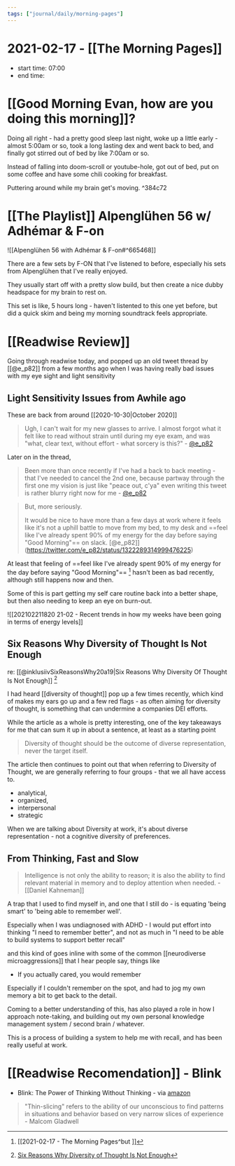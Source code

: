 ```yaml
---
tags: ["journal/daily/morning-pages"]
---
```


# 2021-02-17 - [[The Morning Pages]]

- start time: 07:00
- end time:

# [[Good Morning Evan, how are you doing this morning]]?

Doing all right - had a pretty good sleep last night, woke up a little early - almost 5:00am or so, took a long lasting dex and went back to bed, and finally got stirred out of bed by like 7:00am or so.

Instead of falling into doom-scroll or youtube-hole, got out of bed, put on some coffee and have some chili cooking for breakfast.

Puttering around while my brain get's moving. ^384c72

# [[The Playlist]] Alpenglühen 56 w/ Adhémar & F-on

![[Alpenglühen 56 with Adhémar & F-on#^665468]]

There are a few sets by F-ON that I've listened to before, especially his sets from Alpenglühen that I've really enjoyed.

They usually start off with a pretty slow build, but then create a nice dubby headspace for my brain to rest on.

This set is like, 5 hours long - haven't listented to this one yet before, but did a quick skim and being my morning soundtrack feels appropriate.

# [[Readwise Review]]

Going through readwise today, and popped up an old tweet thread by [[@e_p82]] from a few months ago when I was having really bad issues with my eye sight and light sensitivity 

## Light Sensitivity Issues from Awhile ago

These are back from around  [[2020-10-30|October 2020]]

> Ugh, I can't wait for my new glasses to arrive. I almost forgot what it felt like to read without strain until during my eye exam, and was "what, clear text, without effort - what sorcery is this?" - [@e_p82](https://twitter.com/e_p82/status/1322289302169149441)

Later on in the thread,

> Been more than once recently if I've had a back to back meeting - that I've needed to cancel the 2nd one, because partway through the first one my vision is just like "peace out, c'ya" even writing this tweet is rather blurry right now for me - [@e_p82](https://twitter.com/e_p82/status/1322289304585031680)

> But, more seriously.  
>   
> It would be nice to have more than a few days at work where it feels like it's not a uphill battle to move from my bed, to my desk and ==feel like I've already spent 90% of my energy for the day before saying "Good Morning"== on slack. [@e_p82]](https://twitter.com/e_p82/status/1322289314999476225)

At least that feeling of ==feel like I've already spent 90% of my energy for the day before saying "Good Morning"== [^ep1] hasn't been as bad recently, although still happens now and then.

Some of this is part getting my self care routine back into a better shape, but then also needing to keep an eye on burn-out.

![[202102211820 21-02 - Recent trends in how my weeks have been going in terms of energy levels]]

[^ep1]: [[2021-02-17 - The Morning Pages^but ]]

##  Six Reasons Why Diversity of Thought Is Not Enough

re: [[@inklusiivSixReasonsWhy20a19|Six Reasons Why Diversity Of Thought Is Not Enough]] [^6why]

I had heard [[diversity of thought]] pop up a few times recently, which kind of makes my ears go up and a few red flags - as often aiming for diversity of thought, is something that can undermine a companies DEI efforts.

While the article as a whole is pretty interesting, one of the key takeaways for me that can sum it up in about a sentence, at least as a starting point

> Diversity of thought should be the outcome of diverse representation, never the target itself.

The article then continues to point out that when referring to Diversity of Thought, we are generally referring to four groups - that we all have access to.

- analytical, 
-  organized, 
-  interpersonal
-  strategic

When we are talking about Diversity at work, it's about diverse representation - not a cognitive diversity of preferences. 

[^6why]: [Six Reasons Why Diversity of Thought Is Not Enough](https://www.inklusiiv.org/post/six-reasons-why-diversity-of-thought-is-not-enough)

## From Thinking, Fast and Slow

> Intelligence is not only the ability to reason; it is also the ability to find relevant material in memory and to deploy attention when needed. - [[Daniel Kahneman]]

A trap that I used to find myself in, and one that I still do - is equating 'being smart' to 'being able to remember well'.

Especially when I was undiagnosed with ADHD - I would put effort into thinking "I need to remember better", and not as much in "I need to be able to build systems to support better recall"

and this kind of goes inline with some of the common [[neurodiverse microaggressions]] that I hear people say, things like

- If you actually cared, you would remember 

Especially if I couldn't remember on the spot, and had to jog my own memory a bit to get back to the detail.

Coming to a better understanding of this, has also played a role in how I approach note-taking, and building out my own personal knowledge management system / second brain / whatever.

This is a process of building a system to help me with recall, and has been really useful at work.

# [[Readwise Recomendation]] - Blink

-  Blink: The Power of Thinking Without Thinking - via [amazon](https://www.amazon.ca/dp/B000PAAH3K?tag=readwise-20)

> "Thin-slicing" refers to the ability of our unconscious to find patterns in situations and behavior based on very narrow slices of experience - Malcom Gladwell

